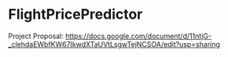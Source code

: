 # FlightPricePredictor

Project Proposal: https://docs.google.com/document/d/11ntjG-_clehdaEWbfKW67IkwdXTaUVtLsgwTejNCSOA/edit?usp=sharing 
